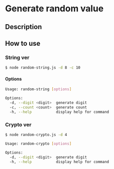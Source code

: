 # Generate random value

## Description

## How to use

### String ver

```sh
$ node random-string.js -d 8 -c 10
```

#### Options

```sh
Usage: random-string [options]

Options:
  -d, --digit <digit>  generate digit
  -c, --count <count>  generate count
  -h, --help           display help for command
```

### Crypto ver

```sh
$ node random-crypto.js -d 4
```

```sh
Usage: random-crypto [options]

Options:
  -d, --digit <digit>  generate digit
  -h, --help           display help for command
```